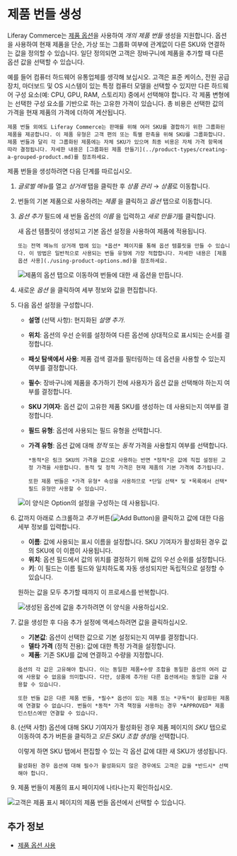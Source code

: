 # 제품 번들 생성

Liferay Commerce는 [제품 옵션](./using-product-options.md)을 사용하여 *개의 제품 번들* 생성을 지원합니다. 옵션을 사용하여 현재 제품을 단순, 가상 또는 그룹화 여부에 관계없이 다른 SKU와 연결하는 값을 정의할 수 있습니다. 일단 정의되면 고객은 장바구니에 제품을 추가할 때 다른 옵션 값을 선택할 수 있습니다.

예를 들어 컴퓨터 하드웨어 유통업체를 생각해 보십시오. 고객은 표준 케이스, 전원 공급 장치, 마더보드 및 OS 시스템이 있는 특정 컴퓨터 모델을 선택할 수 있지만 다른 하드웨어 구성 요소(예: CPU, GPU, RAM, 스토리지) 중에서 선택해야 합니다. 각 제품 변형에는 선택한 구성 요소를 기반으로 하는 고유한 가격이 있습니다. 총 비용은 선택한 값의 가격을 현재 제품의 가격에 더하여 계산됩니다.

```{note}
제품 번들 외에도 Liferay Commerce는 판매를 위해 여러 SKU를 결합하기 위한 그룹화된 제품을 제공합니다. 이 제품 유형은 고객 편의 또는 특별 판촉을 위해 SKU를 그룹화합니다. 제품 번들과 달리 각 그룹화된 제품에는 자체 SKU가 있으며 최종 비용은 자체 가격 항목에 따라 결정됩니다. 자세한 내용은 [그룹화된 제품 만들기](../product-types/creating-a-grouped-product.md)를 참조하세요.
```

제품 번들을 생성하려면 다음 단계를 따르십시오.

1. *글로벌 메뉴*를 열고 *상거래* 탭을 클릭한 후 *상품 관리* &rarr; *상품*로 이동합니다.

1. 번들의 기본 제품으로 사용하려는 *제품* 을 클릭하고 *옵션* 탭으로 이동합니다.

1. *옵션 추가* 필드에 새 번들 옵션의 *이름* 을 입력하고 *새로 만들기*를 클릭합니다.

   새 옵션 템플릿이 생성되고 기본 옵션 설정을 사용하여 제품에 적용됩니다.

   ```{tip}
   또는 전역 메뉴의 상거래 탭에 있는 *옵션* 페이지를 통해 옵션 템플릿을 만들 수 있습니다. 이 방법은 일반적으로 사용되는 번들 유형에 가장 적합합니다. 자세한 내용은 [제품 옵션 사용](./using-product-options.md)을 참조하세요.
   ```

   ![제품의 옵션 탭으로 이동하여 번들에 대한 새 옵션을 만듭니다.](./creating-product-bundles/images/01.png)

1. 새로운 *옵션* 을 클릭하여 세부 정보와 값을 편집합니다.

1. 다음 옵션 설정을 구성합니다.

   * **설명** (선택 사항): 현지화된 *설명 추가*.
   * **위치**: 옵션의 우선 순위를 설정하여 다른 옵션에 상대적으로 표시되는 순서를 결정합니다.
   * **패싯 탐색에서 사용**: 제품 검색 결과를 필터링하는 데 옵션을 사용할 수 있는지 여부를 결정합니다.
   * **필수**: 장바구니에 제품을 추가하기 전에 사용자가 옵션 값을 선택해야 하는지 여부를 결정합니다.
   * **SKU 기여자**: 옵션 값이 고유한 제품 SKU를 생성하는 데 사용되는지 여부를 결정합니다.
   * **필드 유형**: 옵션에 사용되는 필드 유형을 선택합니다.
   * **가격 유형**: 옵션 값에 대해 *정적* 또는 *동적* 가격을 사용할지 여부를 선택합니다.

      ```{note}
      *동적*은 링크 SKU의 가격을 값으로 사용하는 반면 *정적*은 값에 직접 설정된 고정 가격을 사용합니다. 동적 및 정적 가격은 현재 제품의 기본 가격에 추가됩니다.

      또한 제품 번들은 *가격 유형* 속성을 사용하므로 *단일 선택* 및 *목록에서 선택* 필드 유형만 사용할 수 있습니다.
      ```

   ![이 양식은 Option의 설정을 구성하는 데 사용됩니다.](./creating-product-bundles/images/02.png)

1. 값까지 아래로 스크롤하고 *추가* 버튼(![Add Button](../../../images/icon-add.png))을 클릭하고 값에 대한 다음 세부 정보를 입력합니다.

   * **이름**: 값에 사용되는 표시 이름을 설정합니다. SKU 기여자가 활성화된 경우 값의 SKU에 이 이름이 사용됩니다.
   * **위치**: 옵션 필드에서 값의 위치를 결정하기 위해 값의 우선 순위를 설정합니다.
   * **키**: 이 필드는 이름 필드와 일치하도록 자동 생성되지만 독립적으로 설정할 수 있습니다.

   원하는 값을 모두 추가할 때까지 이 프로세스를 반복합니다.

   ![생성된 옵션에 값을 추가하려면 이 양식을 사용하십시오.](./creating-product-bundles/images/03.png)

1. 값을 생성한 후 다음 추가 설정에 액세스하려면 값을 클릭하십시오.

   * **기본값**: 옵션이 선택한 값으로 기본 설정되는지 여부를 결정합니다.
   * **델타 가격** (정적 전용): 값에 대한 특정 가격을 설정합니다.
   * **제품**: 기존 SKU를 값에 연결하고 수량을 지정합니다.

   ```{important}
   옵션의 각 값은 고유해야 합니다. 이는 동일한 제품+수량 조합을 동일한 옵션의 여러 값에 사용할 수 없음을 의미합니다. 다만, 상품에 추가된 다른 옵션에서는 동일한 값을 사용할 수 있습니다.

   또한 번들 값은 다른 제품 번들, *필수* 옵션이 있는 제품 또는 *구독*이 활성화된 제품에 연결할 수 없습니다. 번들이 *동적* 가격 책정을 사용하는 경우 *APPROVED* 제품 인스턴스에만 연결할 수 있습니다.
   ```

1. (선택 사항) 옵션에 대해 SKU 기여자가 활성화된 경우 제품 페이지의 *SKU* 탭으로 이동하여 추가 버튼을 클릭하고 *모든 SKU 조합 생성*을 선택합니다.

   이렇게 하면 SKU 탭에서 편집할 수 있는 각 옵션 값에 대한 새 SKU가 생성됩니다.

   ```{important}
   활성화된 경우 옵션에 대해 필수가 활성화되지 않은 경우에도 고객은 값을 *반드시* 선택해야 합니다.
   ```

1. 제품 번들이 제품의 표시 페이지에 나타나는지 확인하십시오.

![고객은 제품 표시 페이지의 제품 번들 옵션에서 선택할 수 있습니다.](./creating-product-bundles/images/04.png)

## 추가 정보

* [제품 옵션 사용](./using-product-options.md)
